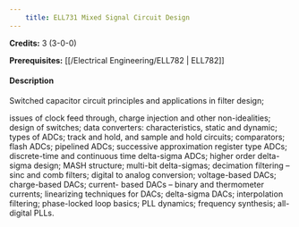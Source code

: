 ```yaml
---
    title: ELL731 Mixed Signal Circuit Design
---
```

**Credits:** 3 (3-0-0)



**Prerequisites:** [[/Electrical Engineering/ELL782 | ELL782]]

#### Description 
Switched capacitor circuit principles and applications in filter design;

issues of clock feed through, charge injection and other non-idealities; design of switches; data converters: characteristics, static and dynamic; types of ADCs; track and hold, and sample and hold circuits; comparators; flash ADCs; pipelined ADCs; successive approximation register type ADCs; discrete-time and continuous time delta-sigma ADCs; higher order delta-sigma design; MASH structure; multi-bit delta-sigmas; decimation filtering – sinc and comb filters; digital to analog conversion; voltage-based DACs; charge-based DACs; current- based DACs – binary and thermometer currents; linearizing techniques for DACs; delta-sigma DACs; interpolation filtering; phase-locked loop basics; PLL dynamics; frequency synthesis; all-digital PLLs.